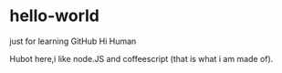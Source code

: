 # hello-world
just for learning GitHub
 Hi Human
 
 Hubot here,i like node.JS and coffeescript (that is what i am made of).
